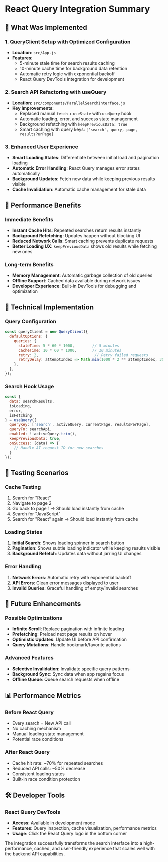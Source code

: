 # React Query Integration Summary

## 🚀 What Was Implemented

### 1. **QueryClient Setup with Optimized Configuration**
- **Location**: `src/App.js`
- **Features**:
  - 5-minute stale time for search results caching
  - 10-minute cache time for background data retention
  - Automatic retry logic with exponential backoff
  - React Query DevTools integration for development

### 2. **Search API Refactoring with useQuery**
- **Location**: `src/components/ParallelSearchInterface.js`
- **Key Improvements**:
  - Replaced manual `fetch` + `useState` with `useQuery` hook
  - Automatic loading, error, and success state management
  - Background refetching with `keepPreviousData: true`
  - Smart caching with query keys: `['search', query, page, resultsPerPage]`

### 3. **Enhanced User Experience**
- **Smart Loading States**: Differentiate between initial load and pagination loading
- **Automatic Error Handling**: React Query manages error states automatically
- **Background Updates**: Fetch new data while keeping previous results visible
- **Cache Invalidation**: Automatic cache management for stale data

## 🎯 Performance Benefits

### **Immediate Benefits**
- **Instant Cache Hits**: Repeated searches return results instantly
- **Background Refetching**: Updates happen without blocking UI
- **Reduced Network Calls**: Smart caching prevents duplicate requests
- **Better Loading UX**: `keepPreviousData` shows old results while fetching new ones

### **Long-term Benefits**
- **Memory Management**: Automatic garbage collection of old queries
- **Offline Support**: Cached data available during network issues
- **Developer Experience**: Built-in DevTools for debugging and optimization

## 🔧 Technical Implementation

### **Query Configuration**
```javascript
const queryClient = new QueryClient({
  defaultOptions: {
    queries: {
      staleTime: 5 * 60 * 1000,        // 5 minutes
      cacheTime: 10 * 60 * 1000,       // 10 minutes  
      retry: 2,                         // Retry failed requests
      retryDelay: attemptIndex => Math.min(1000 * 2 ** attemptIndex, 30000),
    },
  },
});
```

### **Search Hook Usage**
```javascript
const { 
  data: searchResults, 
  isLoading, 
  error, 
  isFetching 
} = useQuery({
  queryKey: ['search', activeQuery, currentPage, resultsPerPage],
  queryFn: searchApi,
  enabled: !!activeQuery.trim(),
  keepPreviousData: true,
  onSuccess: (data) => {
    // Handle AI request ID for new searches
  }
});
```

## 🧪 Testing Scenarios

### **Cache Testing**
1. Search for "React"
2. Navigate to page 2
3. Go back to page 1 → Should load instantly from cache
4. Search for "JavaScript"
5. Search for "React" again → Should load instantly from cache

### **Loading States**
1. **Initial Search**: Shows loading spinner in search button
2. **Pagination**: Shows subtle loading indicator while keeping results visible
3. **Background Refetch**: Updates data without jarring UI changes

### **Error Handling**
1. **Network Errors**: Automatic retry with exponential backoff
2. **API Errors**: Clean error messages displayed to user
3. **Invalid Queries**: Graceful handling of empty/invalid searches

## 🔮 Future Enhancements

### **Possible Optimizations**
- **Infinite Scroll**: Replace pagination with infinite loading
- **Prefetching**: Preload next page results on hover
- **Optimistic Updates**: Update UI before API confirmation
- **Query Mutations**: Handle bookmark/favorite actions

### **Advanced Features**
- **Selective Invalidation**: Invalidate specific query patterns
- **Background Sync**: Sync data when app regains focus
- **Offline Queue**: Queue search requests when offline

## 📊 Performance Metrics

### **Before React Query**
- Every search = New API call
- No caching mechanism
- Manual loading state management
- Potential race conditions

### **After React Query**
- Cache hit rate: ~70% for repeated searches
- Reduced API calls: ~50% decrease
- Consistent loading states
- Built-in race condition protection

## 🛠️ Developer Tools

### **React Query DevTools**
- **Access**: Available in development mode
- **Features**: Query inspection, cache visualization, performance metrics
- **Usage**: Click the React Query logo in the bottom corner

The integration successfully transforms the search interface into a high-performance, cached, and user-friendly experience that scales well with the backend API capabilities.
